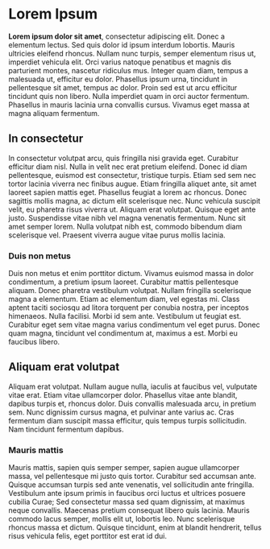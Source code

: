 <!--
.. title: index
.. slug: index
.. date: 2019-08-05 22:09:52 UTC+02:00
.. tags:
.. category:
.. link:
.. description:
.. type: text
.. author: Xeverous
.. pretty_url: False
-->

# Lorem Ipsum

**Lorem ipsum dolor sit amet**, consectetur adipiscing elit. Donec a elementum lectus. Sed quis dolor id ipsum interdum lobortis. Mauris ultricies eleifend rhoncus. Nullam nunc turpis, semper elementum risus ut, imperdiet vehicula elit. Orci varius natoque penatibus et magnis dis parturient montes, nascetur ridiculus mus. Integer quam diam, tempus a malesuada ut, efficitur eu dolor. Phasellus ipsum urna, tincidunt in pellentesque sit amet, tempus ac dolor. Proin sed est ut arcu efficitur tincidunt quis non libero. Nulla imperdiet quam in orci auctor fermentum. Phasellus in mauris lacinia urna convallis cursus. Vivamus eget massa at magna aliquam fermentum.

## In consectetur

In consectetur volutpat arcu, quis fringilla nisi gravida eget. Curabitur efficitur diam nisl. Nulla in velit nec erat pretium eleifend. Donec id diam pellentesque, euismod est consectetur, tristique turpis. Etiam sed sem nec tortor lacinia viverra nec finibus augue. Etiam fringilla aliquet ante, sit amet laoreet sapien mattis eget. Phasellus feugiat a lorem ac rhoncus. Donec sagittis mollis magna, ac dictum elit scelerisque nec. Nunc vehicula suscipit velit, eu pharetra risus viverra ut. Aliquam erat volutpat. Quisque eget ante justo. Suspendisse vitae nibh vel magna venenatis fermentum. Nunc sit amet semper lorem. Nulla volutpat nibh est, commodo bibendum diam scelerisque vel. Praesent viverra augue vitae purus mollis lacinia.

### Duis non metus

Duis non metus et enim porttitor dictum. Vivamus euismod massa in dolor condimentum, a pretium ipsum laoreet. Curabitur mattis pellentesque aliquam. Donec pharetra vestibulum volutpat. Nullam fringilla scelerisque magna a elementum. Etiam ac elementum diam, vel egestas mi. Class aptent taciti sociosqu ad litora torquent per conubia nostra, per inceptos himenaeos. Nulla facilisi. Morbi id sem ante. Vestibulum ut feugiat est. Curabitur eget sem vitae magna varius condimentum vel eget purus. Donec quam magna, tincidunt vel condimentum at, maximus a est. Morbi eu faucibus libero.

## Aliquam erat volutpat

Aliquam erat volutpat. Nullam augue nulla, iaculis at faucibus vel, vulputate vitae erat. Etiam vitae ullamcorper dolor. Phasellus vitae ante blandit, dapibus turpis et, rhoncus dolor. Duis convallis malesuada arcu, in pretium sem. Nunc dignissim cursus magna, et pulvinar ante varius ac. Cras fermentum diam suscipit massa efficitur, quis tempus turpis sollicitudin. Nam tincidunt fermentum dapibus.

### Mauris mattis

Mauris mattis, sapien quis semper semper, sapien augue ullamcorper massa, vel pellentesque mi justo quis tortor. Curabitur sed accumsan ante. Quisque accumsan turpis sed ante venenatis, vel sollicitudin ante fringilla. Vestibulum ante ipsum primis in faucibus orci luctus et ultrices posuere cubilia Curae; Sed consectetur massa sed quam dignissim, at maximus neque convallis. Maecenas pretium consequat libero quis lacinia. Mauris commodo lacus semper, mollis elit ut, lobortis leo. Nunc scelerisque rhoncus massa et dictum. Quisque tincidunt, enim at blandit hendrerit, tellus risus vehicula felis, eget porttitor est erat id dui.
